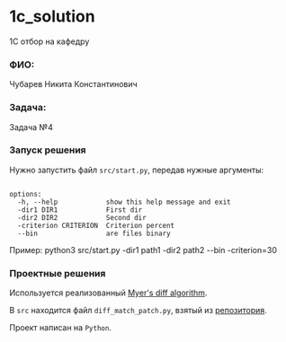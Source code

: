# 1c_solution
1С отбор на кафедру

### ФИО:
Чубарев Никита Константинович 
### Задача:
Задача №4
### Запуск решения
Нужно запустить файл `src/start.py`, передав нужные аргументы:

```usage: start.py [-h] -dir1 DIR1 -dir2 DIR2 [-criterion CRITERION] [--bin]

options:
  -h, --help            show this help message and exit
  -dir1 DIR1            First dir
  -dir2 DIR2            Second dir
  -criterion CRITERION  Criterion percent
  --bin                 are files binary
```
Пример:
python3 src/start.py -dir1 path1 -dir2 path2 --bin -criterion=30

### Проектные решения
Используется реализованный [Myer's diff algorithm](https://neil.fraser.name/writing/diff/myers.pdf).

В `src` находится файл `diff_match_patch.py`, взятый из [репозитория](https://github.com/google/diff-match-patch/tree/master).

Проект написан на `Python`.


